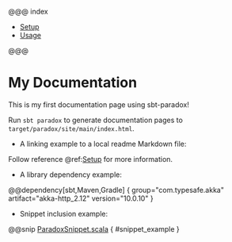 @@@ index

* [Setup](setup/index.md)
* [Usage](usage/index.md)

@@@

# My Documentation

This is my first documentation page using sbt-paradox!

Run `sbt paradox` to generate documentation pages to `target/paradox/site/main/index.html`.

* A linking example to a local readme Markdown file:

Follow reference @ref:[Setup](setup/index.md) for more information.

* A library dependency example:

@@dependency[sbt,Maven,Gradle] {
  group="com.typesafe.akka"
  artifact="akka-http_2.12"
  version="10.0.10"
}

* Snippet inclusion example:

@@snip [ParadoxSnippet.scala](/src/main/scala/ParadoxSnippet.scala) { #snippet_example }
